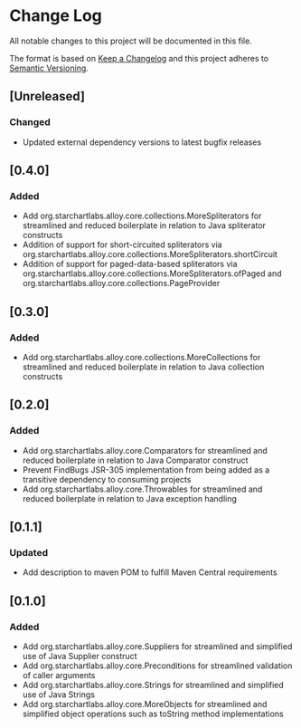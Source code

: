 # Change Log
All notable changes to this project will be documented in this file.

The format is based on [Keep a Changelog](http://keepachangelog.com/)
and this project adheres to [Semantic Versioning](http://semver.org/).

## [Unreleased]
### Changed

- Updated external dependency versions to latest bugfix releases

## [0.4.0]
### Added
- Add org.starchartlabs.alloy.core.collections.MoreSpliterators for streamlined and reduced boilerplate in relation to Java spliterator constructs
- Addition of support for short-circuited spliterators via org.starchartlabs.alloy.core.collections.MoreSpliterators.shortCircuit
- Addition of support for paged-data-based spliterators via org.starchartlabs.alloy.core.collections.MoreSpliterators.ofPaged and org.starchartlabs.alloy.core.collections.PageProvider

## [0.3.0]
### Added
- Add org.starchartlabs.alloy.core.collections.MoreCollections for streamlined and reduced boilerplate in relation to Java collection constructs

## [0.2.0]
### Added
- Add org.starchartlabs.alloy.core.Comparators for streamlined and reduced boilerplate in relation to Java Comparator construct
- Prevent FindBugs JSR-305 implementation from being added as a transitive dependency to consuming projects
- Add org.starchartlabs.alloy.core.Throwables for streamlined and reduced boilerplate in relation to Java exception handling

## [0.1.1]
### Updated
- Add description to maven POM to fulfill Maven Central requirements

## [0.1.0]
### Added
- Add org.starchartlabs.alloy.core.Suppliers for streamlined and simplified use of Java Supplier construct
- Add org.starchartlabs.alloy.core.Preconditions for streamlined validation of caller arguments
- Add org.starchartlabs.alloy.core.Strings for streamlined and simplified use of Java Strings
- Add org.starchartlabs.alloy.core.MoreObjects for streamlined and simplified object operations such as toString method implementations
